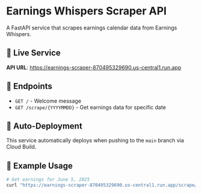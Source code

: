 # Earnings Whispers Scraper API

A FastAPI service that scrapes earnings calendar data from Earnings Whispers.

## 🚀 Live Service

**API URL**: https://earnings-scraper-870495329690.us-central1.run.app

## 📡 Endpoints

- `GET /` - Welcome message
- `GET /scrape/{YYYYMMDD}` - Get earnings data for specific date

## 🔄 Auto-Deployment

This service automatically deploys when pushing to the `main` branch via Cloud Build.

## 🧪 Example Usage

```bash
# Get earnings for June 5, 2025
curl "https://earnings-scraper-870495329690.us-central1.run.app/scrape/20250605" | jq
``` 